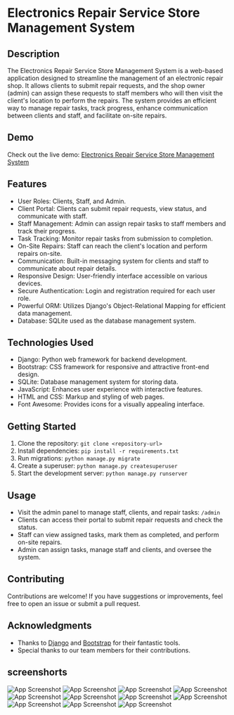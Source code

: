 # Electronics Repair Service Store Management System

## Description
The Electronics Repair Service Store Management System is a web-based application designed to streamline the management of an electronic repair shop. It allows clients to submit repair requests, and the shop owner (admin) can assign these requests to staff members who will then visit the client's location to perform the repairs. The system provides an efficient way to manage repair tasks, track progress, enhance communication between clients and staff, and facilitate on-site repairs.

## Demo
Check out the live demo: [Electronics Repair Service Store Management System](https://brijkishor.pythonanywhere.com/)

## Features
- User Roles: Clients, Staff, and Admin.
- Client Portal: Clients can submit repair requests, view status, and communicate with staff.
- Staff Management: Admin can assign repair tasks to staff members and track their progress.
- Task Tracking: Monitor repair tasks from submission to completion.
- On-Site Repairs: Staff can reach the client's location and perform repairs on-site.
- Communication: Built-in messaging system for clients and staff to communicate about repair details.
- Responsive Design: User-friendly interface accessible on various devices.
- Secure Authentication: Login and registration required for each user role.
- Powerful ORM: Utilizes Django's Object-Relational Mapping for efficient data management.
- Database: SQLite used as the database management system.

## Technologies Used
- Django: Python web framework for backend development.
- Bootstrap: CSS framework for responsive and attractive front-end design.
- SQLite: Database management system for storing data.
- JavaScript: Enhances user experience with interactive features.
- HTML and CSS: Markup and styling of web pages.
- Font Awesome: Provides icons for a visually appealing interface.

## Getting Started
1. Clone the repository: `git clone <repository-url>`
2. Install dependencies: `pip install -r requirements.txt`
3. Run migrations: `python manage.py migrate`
4. Create a superuser: `python manage.py createsuperuser`
5. Start the development server: `python manage.py runserver`

## Usage
- Visit the admin panel to manage staff, clients, and repair tasks: `/admin`
- Clients can access their portal to submit repair requests and check the status.
- Staff can view assigned tasks, mark them as completed, and perform on-site repairs.
- Admin can assign tasks, manage staff and clients, and oversee the system.

## Contributing
Contributions are welcome! If you have suggestions or improvements, feel free to open an issue or submit a pull request.

## Acknowledgments
- Thanks to [Django](https://www.djangoproject.com/) and [Bootstrap](https://getbootstrap.com/) for their fantastic tools.
- Special thanks to our team members for their contributions.

## screenshorts
![App Screenshot](static/1.png)
![App Screenshot](static/2.png)
![App Screenshot](static/3.png)
![App Screenshot](static/4.png)
![App Screenshot](static/5.png)
![App Screenshot](static/6.png)
![App Screenshot](static/7.png)
![App Screenshot](static/8.png)
![App Screenshot](static/9.png)
![App Screenshot](static/10.png)
![App Screenshot](static/11.png)





